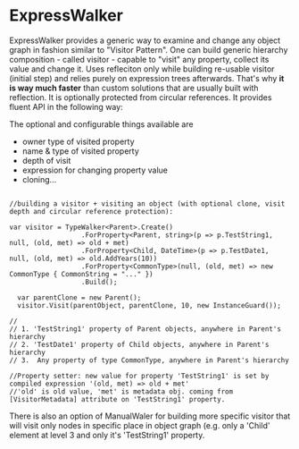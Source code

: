 # ExpressWalker
ExpressWalker provides a generic way to examine and change any object graph in fashion similar to "Visitor Pattern".
One can build generic hierarchy composition - called visitor - capable to "visit" any property, collect its value and change it.
Uses refleciton only while building re-usable visitor (initial step) and relies purely on expression trees afterwards.
That's why **it is way much faster** than custom solutions that are usually built with reflection.
It is optionally protected from circular references. It provides fluent API in the following way:

The optional and configurable things available are

- owner type of visited property 
- name & type of visited property
- depth of visit 
- expression for changing property value 
- cloning...



```

//building a visitor + visiting an object (with optional clone, visit depth and circular reference protection):

var visitor = TypeWalker<Parent>.Create()
                  .ForProperty<Parent, string>(p => p.TestString1, null, (old, met) => old + met)
                  .ForProperty<Child, DateTime>(p => p.TestDate1, null, (old, met) => old.AddYears(10))
                  .ForProperty<CommonType>(null, (old, met) => new CommonType { CommonString = "..." })
                  .Build();
                  
  var parentClone = new Parent();
  visitor.Visit(parentObject, parentClone, 10, new InstanceGuard()); 

// 
// 1. 'TestString1' property of Parent objects, anywhere in Parent's hierarchy
// 2. 'TestDate1' property of Child objects, anywhere in Parent's hierarchy
// 3.  Any property of type CommonType, anywhere in Parent's hierarchy

//Property setter: new value for property 'TestString1' is set by compiled expression '(old, met) => old + met'
//'old' is old value, 'met' is metadata obj. coming from [VisitorMetadata] attribute on 'TestString1' property.

```
There is also an option of ManualWaler for building more specific visitor that will visit only nodes
in specific place in object graph (e.g. only a 'Child' element at level 3 and only it's 'TestString1' property.
